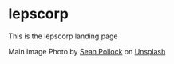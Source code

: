 # lepscorp
This is the lepscorp landing page

Main Image
Photo by <a href="https://unsplash.com/@seanpollock?utm_source=unsplash&utm_medium=referral&utm_content=creditCopyText">Sean Pollock</a> on <a href="https://unsplash.com/s/photos/corporate?utm_source=unsplash&utm_medium=referral&utm_content=creditCopyText">Unsplash</a>